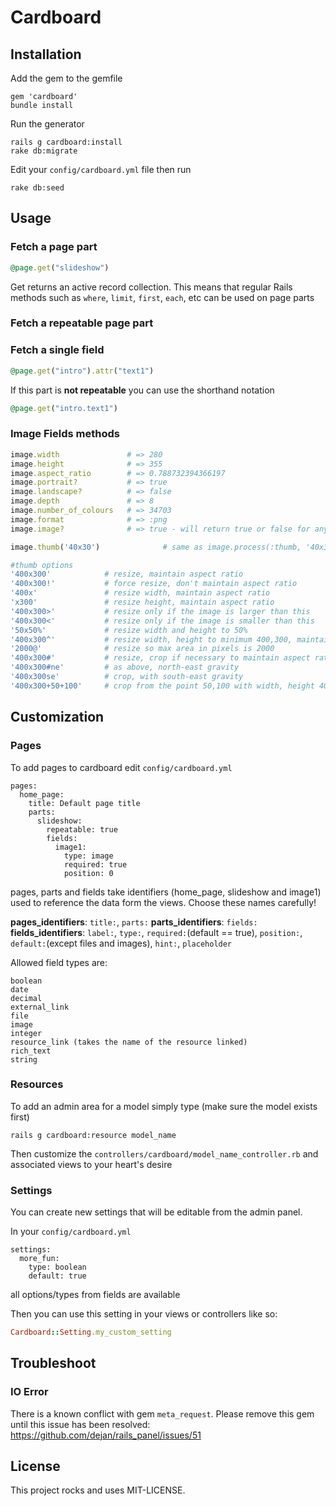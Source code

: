 # Cardboard

## Installation

Add the gem to the gemfile
```
gem 'cardboard'
bundle install
```

Run the generator
```
rails g cardboard:install
rake db:migrate
```

Edit your `config/cardboard.yml` file then run
```
rake db:seed
```


## Usage

### Fetch a page part
```ruby
@page.get("slideshow")
```
Get returns an active record collection. 
This means that regular Rails methods such as `where`, `limit`, `first`, `each`, etc can be used on page parts

### Fetch a repeatable page part

### Fetch a single field
```ruby
@page.get("intro").attr("text1")
```
<!-- Or
```ruby
@page.get("slideshow").fetch("pepople_count > 5")
``` -->

If this part is **not repeatable** you can use the shorthand notation
```ruby
@page.get("intro.text1")
```


### Image Fields methods

```ruby
image.width               # => 280
image.height              # => 355
image.aspect_ratio        # => 0.788732394366197
image.portrait?           # => true
image.landscape?          # => false
image.depth               # => 8
image.number_of_colours   # => 34703
image.format              # => :png
image.image?              # => true - will return true or false for any content

image.thumb('40x30')              # same as image.process(:thumb, '40x30')

#thumb options
'400x300'            # resize, maintain aspect ratio
'400x300!'           # force resize, don't maintain aspect ratio
'400x'               # resize width, maintain aspect ratio
'x300'               # resize height, maintain aspect ratio
'400x300>'           # resize only if the image is larger than this
'400x300<'           # resize only if the image is smaller than this
'50x50%'             # resize width and height to 50%
'400x300^'           # resize width, height to minimum 400,300, maintain aspect ratio
'2000@'              # resize so max area in pixels is 2000
'400x300#'           # resize, crop if necessary to maintain aspect ratio (centre gravity)
'400x300#ne'         # as above, north-east gravity
'400x300se'          # crop, with south-east gravity
'400x300+50+100'     # crop from the point 50,100 with width, height 400,300
```


## Customization

### Pages
To add pages to cardboard edit `config/cardboard.yml`

```
pages:
  home_page:
    title: Default page title
    parts:
      slideshow:
        repeatable: true
        fields:
          image1:
            type: image
            required: true
            position: 0
```
pages, parts and fields take identifiers (home_page, slideshow and image1) used to reference the data form the views. Choose these names carefully!

**pages_identifiers**: `title:`, `parts:`
**parts_identifiers**: `fields:`
**fields_identifiers**: `label:`, `type:`, `required:`(default == true), `position:`, `default:`(except files and images), `hint:`, `placeholder`

Allowed field types are:
```
boolean
date
decimal
external_link
file
image
integer
resource_link (takes the name of the resource linked)
rich_text
string
```

### Resources
To add an admin area for a model simply type (make sure the model exists first)
```
rails g cardboard:resource model_name
```

Then customize the `controllers/cardboard/model_name_controller.rb` and associated views to your heart's desire


### Settings
You can create new settings that will be editable from the admin panel. 

In your `config/cardboard.yml`

```
settings:
  more_fun:
    type: boolean
    default: true
```
all options/types from fields are available

Then you can use this setting in your views or controllers like so:
```ruby
Cardboard::Setting.my_custom_setting
```

## Troubleshoot
### IO Error
There is a known conflict with gem `meta_request`. Please remove this gem until this issue has been resolved:
https://github.com/dejan/rails_panel/issues/51

## License
This project rocks and uses MIT-LICENSE.